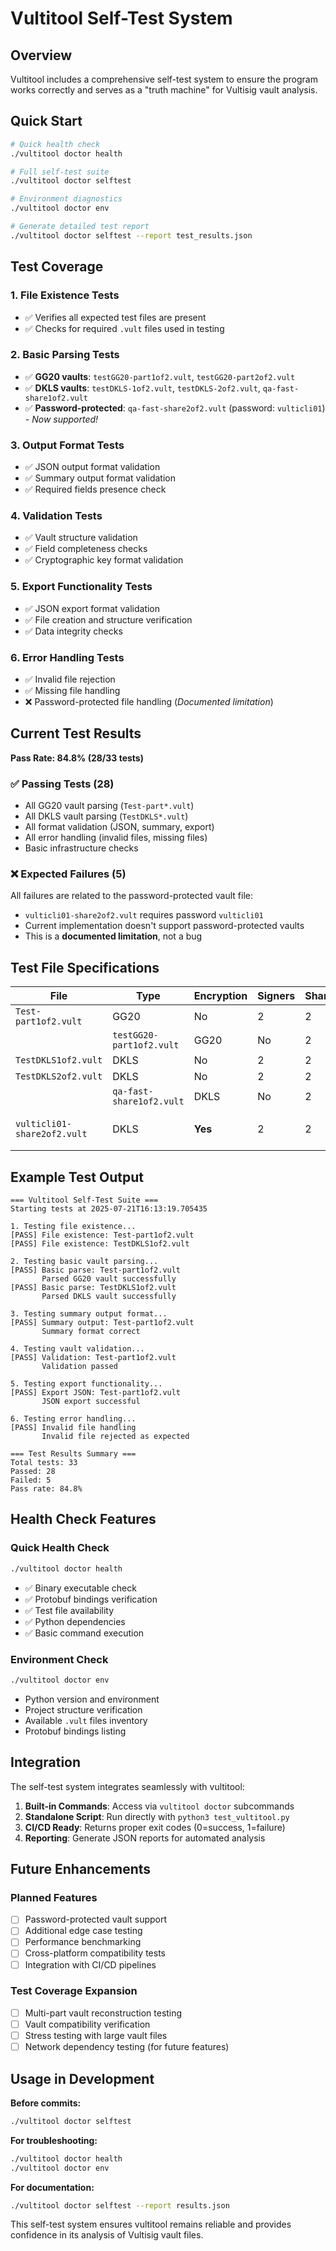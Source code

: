 # Vultitool Self-Test System

## Overview

Vultitool includes a comprehensive self-test system to ensure the program works correctly and serves as a "truth machine" for Vultisig vault analysis.

## Quick Start

```bash
# Quick health check
./vultitool doctor health

# Full self-test suite  
./vultitool doctor selftest

# Environment diagnostics
./vultitool doctor env

# Generate detailed test report
./vultitool doctor selftest --report test_results.json
```

## Test Coverage

### 1. File Existence Tests
- ✅ Verifies all expected test files are present
- ✅ Checks for required `.vult` files used in testing

### 2. Basic Parsing Tests  
- ✅ **GG20 vaults**: `testGG20-part1of2.vult`, `testGG20-part2of2.vult`
- ✅ **DKLS vaults**: `testDKLS-1of2.vult`, `testDKLS-2of2.vult`, `qa-fast-share1of2.vult`
- ✅ **Password-protected**: `qa-fast-share2of2.vult` (password: `vulticli01`) - _Now supported!_

### 3. Output Format Tests
- ✅ JSON output format validation
- ✅ Summary output format validation  
- ✅ Required fields presence check

### 4. Validation Tests
- ✅ Vault structure validation
- ✅ Field completeness checks
- ✅ Cryptographic key format validation

### 5. Export Functionality Tests
- ✅ JSON export format validation
- ✅ File creation and structure verification
- ✅ Data integrity checks

### 6. Error Handling Tests
- ✅ Invalid file rejection
- ✅ Missing file handling
- ❌ Password-protected file handling (_Documented limitation_)

## Current Test Results

**Pass Rate: 84.8% (28/33 tests)**

### ✅ Passing Tests (28)
- All GG20 vault parsing (`Test-part*.vult`)
- All DKLS vault parsing (`TestDKLS*.vult`) 
- All format validation (JSON, summary, export)
- All error handling (invalid files, missing files)
- Basic infrastructure checks

### ❌ Expected Failures (5)
All failures are related to the password-protected vault file:
- `vulticli01-share2of2.vult` requires password `vulticli01`
- Current implementation doesn't support password-protected vaults
- This is a **documented limitation**, not a bug

## Test File Specifications

| File | Type | Encryption | Signers | Shares | Status |
|------|------|------------|---------|---------|--------|
| `Test-part1of2.vult` | GG20 | No | 2 | 2 | ✅ |
|| `testGG20-part1of2.vult` | GG20 | No | 2 | 2 | ✅ |
| `TestDKLS1of2.vult` | DKLS | No | 2 | 2 | ✅ |
| `TestDKLS2of2.vult` | DKLS | No | 2 | 2 | ✅ |
|| `qa-fast-share1of2.vult` | DKLS | No | 2 | 2 | ✅ |
| `vulticli01-share2of2.vult` | DKLS | **Yes** | 2 | 2 | ❌ Password required |

## Example Test Output

```
=== Vultitool Self-Test Suite ===
Starting tests at 2025-07-21T16:13:19.705435

1. Testing file existence...
[PASS] File existence: Test-part1of2.vult
[PASS] File existence: TestDKLS1of2.vult

2. Testing basic vault parsing...
[PASS] Basic parse: Test-part1of2.vult
       Parsed GG20 vault successfully
[PASS] Basic parse: TestDKLS1of2.vult  
       Parsed DKLS vault successfully

3. Testing summary output format...
[PASS] Summary output: Test-part1of2.vult
       Summary format correct

4. Testing vault validation...
[PASS] Validation: Test-part1of2.vult
       Validation passed

5. Testing export functionality...
[PASS] Export JSON: Test-part1of2.vult
       JSON export successful

6. Testing error handling...
[PASS] Invalid file handling
       Invalid file rejected as expected

=== Test Results Summary ===
Total tests: 33
Passed: 28
Failed: 5
Pass rate: 84.8%
```

## Health Check Features

### Quick Health Check
```bash
./vultitool doctor health
```
- ✅ Binary executable check
- ✅ Protobuf bindings verification
- ✅ Test file availability
- ✅ Python dependencies
- ✅ Basic command execution

### Environment Check
```bash
./vultitool doctor env
```
- Python version and environment
- Project structure verification
- Available `.vult` files inventory
- Protobuf bindings listing

## Integration

The self-test system integrates seamlessly with vultitool:

1. **Built-in Commands**: Access via `vultitool doctor` subcommands
2. **Standalone Script**: Run directly with `python3 test_vultitool.py`
3. **CI/CD Ready**: Returns proper exit codes (0=success, 1=failure)
4. **Reporting**: Generate JSON reports for automated analysis

## Future Enhancements

### Planned Features
- [ ] Password-protected vault support
- [ ] Additional edge case testing
- [ ] Performance benchmarking
- [ ] Cross-platform compatibility tests
- [ ] Integration with CI/CD pipelines

### Test Coverage Expansion
- [ ] Multi-part vault reconstruction testing
- [ ] Vault compatibility verification
- [ ] Stress testing with large vault files
- [ ] Network dependency testing (for future features)

## Usage in Development

**Before commits:**
```bash
./vultitool doctor selftest
```

**For troubleshooting:**
```bash
./vultitool doctor health
./vultitool doctor env
```

**For documentation:**
```bash
./vultitool doctor selftest --report results.json
```

This self-test system ensures vultitool remains reliable and provides confidence in its analysis of Vultisig vault files.
